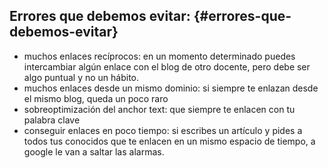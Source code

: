 ## Errores que debemos evitar: {#errores-que-debemos-evitar}

*   muchos enlaces recíprocos: en un momento determinado puedes intercambiar algún enlace con el blog de otro docente, pero debe ser algo puntual y no un hábito.
*   muchos enlaces desde un mismo dominio: si siempre te enlazan desde el mismo blog, queda un poco raro
*   sobreoptimización del anchor text: que siempre te enlacen con tu palabra clave
*   conseguir enlaces en poco tiempo: si escribes un artículo y pides a todos tus conocidos que te enlacen en un mismo espacio de tiempo, a google le van a saltar las alarmas.